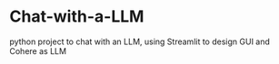 # Chat-with-a-LLM
python project to chat with an LLM, using Streamlit to design GUI and Cohere as LLM
